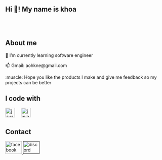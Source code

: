 <h2 align="left">Hi 👋! My name is khoa </h2>

</br>
</br>

## About me

<p align="left">🌱 I’m currently learning software engineer</p>
<p> 📫 Gmail: aohkne@gmail.com </p>
<p> :muscle: Hope you like the products I make and give me feedback so my projects can be better </p>

## I code with

<div align="left">
  <img src="#" height="30" alt="javascript logo"  />
  <!-- https://skillicons.dev/icons?i=js-->
  <img width="12" />
  <img src="#" height="30" alt="java logo"  />
  <!-- //https://cdn.jsdelivr.net/gh/devicons/devicon/icons/java/java-original.svg -->
  
</div>

## Contact

<div align="left">
  <a href="https://www.facebook.com/huukhoa.le.79/" target="_blank">
    <img src="https://raw.githubusercontent.com/maurodesouza/profile-readme-generator/master/src/assets/icons/social/facebook/default.svg" width="52" height="40" alt="facebook logo"  />
  </a>
  <a href="" target="_blank">
    <img src="https://raw.githubusercontent.com/maurodesouza/profile-readme-generator/master/src/assets/icons/social/discord/default.svg" width="52" height="40" alt="discord logo"  />
  </a>
</div>

###
